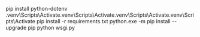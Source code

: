 pip install python-dotenv
.venv\Scripts\Activate.venv\Scripts\Activate.venv\Scripts\Activate.venv\Scripts\Activate
pip install -r requirements.txt
python.exe -m pip install --upgrade pip
python wsgi.py
